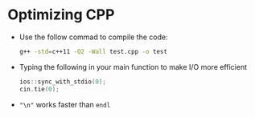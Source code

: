 # Optimizing CPP

- Use the follow commad to compile the code:
  ```sh
  g++ -std=c++11 -O2 -Wall test.cpp -o test
  ```
- Typing the following in your main function to make I/O more efficient
  ```cpp
  ios::sync_with_stdio(0);
  cin.tie(0);
  ```
- `"\n"` works faster than `endl`
